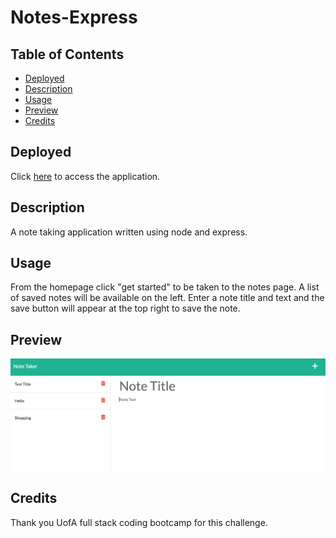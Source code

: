 # Notes-Express

## Table of Contents
* [Deployed](#deployed)
* [Description](#description)
* [Usage](#usage)
* [Preview](#preview)
* [Credits](#credits)

## Deployed
Click [here]() to access the application.

## Description
A note taking application written using node and express.

## Usage
From the homepage click "get started" to be taken to the notes page. 
A list of saved notes will be available on the left. Enter a note title and text and the save button will appear at the top right to save the note. 

## Preview
!["screenshot"](/public/express%20notes.png)

## Credits
Thank you UofA full stack coding bootcamp for this challenge. 